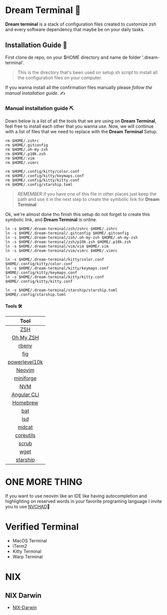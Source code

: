 # Dream Terminal 🔮
**Dream terminal** is a stack of configuration files created to customize zsh and every software dependency that maybe be on your daily tasks.

## Installation Guide 📝
First clone de repo, on your $HOME directory and name de folder '.dream-terminal'.

> This is the directory that's been used on setup.sh script to install all the configuration files on your computer. 

If you wanna install all the confirmation files manually please *follow the manual installation guide*. ✍

### Manual installation guide ⛏
Down below is a list of all the tools that we are using on **Dream Terminal**, feel free to install each other that you wanna use. Now, we will continue with a list of files that we need to replace with the **Dream Terminal** Setup.

```console
rm $HOME/.zshrc
rm $HOME/.gitconfig
rm $HOME/.oh-my-zsh
rm $HOME/.p10k.zsh
rm $HOME/.vim
rm $HOME/.vimrc

rm $HOME/.config/kitty/color.conf
rm $HOME/.config/kitty/keymaps.conf
rm $HOME/.config/kitty/kitty.conf
rm $HOME/.config/starship.toml
```

> *REMEMBER* if you have one of this file in other places just keep the path and use it in the next step to create the symbolic link for **Dream Terminal**

Ok, we're almost done tho finish this setup do not forget to create this symbolic link, and **Dream Terminal** is online.

```console
ln -s $HOME/.dream-terminal/zsh/zshrc $HOME/.zshrc
ln -s $HOME/.dream-terminal/.gitconfig $HOME/.gitconfig
ln -s $HOME/.dream-terminal/zsh/.oh-my-zsh $HOME/.oh-my-zsh
ln -s $HOME/.dream-terminal/zsh/p10k.zsh $HOME/.p10k.zsh
ln -s $HOME/.dream-terminal/vim/vim $HOME/.vim
ln -s $HOME/.dream-terminal/vim/vimrc $HOME/.vimrc

ln -s $HOME/.dream-terminal/kitty/color.conf $HOME/.config/kitty/color.conf
ln -s $HOME/.dream-terminal/kitty/keymaps.conf $HOME/.config/kitty/keymaps.conf
ln -s $HOME/.dream-terminal/kitty/kitty.conf $HOME/.config/kitty/kitty.conf

ln -s $HOME/.dream-terminal/starship/starship.toml $HOME/.config/starship.toml
```

#### Tools 🛠

|Tool|
| :---: |
|[ZSH](https://formulae.brew.sh/formula/zsh#default)|
|[Oh My ZSH](https://ohmyz.sh/)|
|[rbenv](https://github.com/rbenv/rbenv)|
|[fig](https://fig.io/)|
|[powerlevel10k](https://github.com/romkatv/powerlevel10k)|
|[Neovim](https://neovim.io/)|
|[miniforge](https://formulae.brew.sh/cask/miniforge#default)|
|[NVM](https://github.com/nvm-sh/nvm)|
|[Angular CLI](https://angular.io/cli)|
|[Homebrew](https://brew.sh)|
|[bat](https://formulae.brew.sh/formula/bat#default)|
|[lsd](https://formulae.brew.sh/formula/lsd#default)|
|[mdcat](https://formulae.brew.sh/formula/mdcat#default)|
|[coreutils](https://formulae.brew.sh/formula/coreutils#default)|
|[scrub](https://formulae.brew.sh/formula/scrub#default)|
|[wget](https://formulae.brew.sh/formula/wget#default)|
|[starship](https://starship.rs/guide/#%F0%9F%9A%80-installation)|

# ONE MORE THING

If you want to use neovim like an IDE like having autocompletion and highlighting on reserved words in your favorite programing language I invite you to use [NVCHAD](https://nvchad.netlify.app/getting-started/setup)🤩

# Verified Terminal

- MacOS Terminal
- iTerm2
- Kitty Terminal
- Warp Terminal

# NIX

## NIX Darwin
 - [NIX-Darwin](https://github.com/LnL7/nix-darwin?tab=readme-ov-file)
